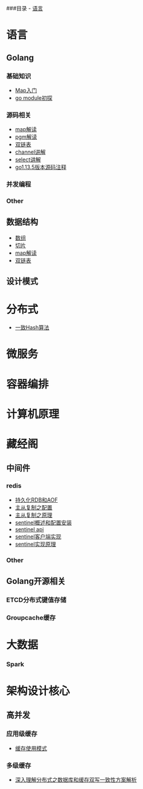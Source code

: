 ###目录
    - [语言](#语言)

# 语言

## Golang
### 基础知识
- [Map入门](https://github.com/friendlyhank/toBeTopgopher/blob/master/golang/base/map.md)
- [go module初探](https://github.com/friendlyhank/toBeTopgopher/blob/master/golang/base/go_module初探.md)

### 源码相关
- [map解读](https://draveness.me/golang/docs/part2-foundation/ch03-datastructure/golang-hashmap/)
- [pgm解读](https://github.com/friendlyhank/go-source/blob/master/runtime/golang%20pgm.md)
- [双链表](https://github.com/friendlyhank/go-source/blob/master/container/list/list.md)
- [channel讲解](https://github.com/friendlyhank/toBeTopgopher/blob/master/golang/go_channel.md)
- [select讲解](https://github.com/friendlyhank/toBeTopgopher/blob/master/golang/golang_select.md)
- [go1.13.5版本源码注释](https://github.com/friendlyhank/go1.13.5-annotated)

### 并发编程

### Other

## 数据结构
- [数组]()
- [切片]()
- [map解读](https://draveness.me/golang/docs/part2-foundation/ch03-datastructure/golang-hashmap/)
- [双链表](https://github.com/friendlyhank/go-source/blob/master/container/list/list.md)

## 设计模式

# 分布式
- [一致Hash算法](https://github.com/friendlyhank/toBeTopgopher/blob/master/distributed_system/hash一致性算法讲解.md)

# 微服务

# 容器编排

# 计算机原理

# 藏经阁

## 中间件

### redis
- [持久化RDB和AOF](https://github.com/friendlyhank/toBeTopgopher/blob/master/redis/redis持久化RDB和AOF.md)
- [主从复制之配置](https://github.com/friendlyhank/toBeTopgopher/blob/master/redis/redis的主从复制之配置.md)
- [主从复制之原理](https://github.com/friendlyhank/toBeTopgopher/blob/master/redis/redis主从复制的原理.md)
- [sentinel概述和配置安装](https://github.com/friendlyhank/toBeTopgopher/blob/master/redis/sentinel概述和配置安装.md)
- [sentinel api](https://github.com/friendlyhank/toBeTopgopher/blob/master/redis/sentinel_api.md)
- [sentinel客户端实现](https://github.com/friendlyhank/toBeTopgopher/blob/master/redis/sentinel客户端实现.md)
- [sentinel实现原理](https://github.com/friendlyhank/toBeTopgopher/blob/master/redis/sentinel实现原理.md)

### Other


## Golang开源相关

### ETCD分布式键值存储
### Groupcache缓存

# 大数据

### Spark


# 架构设计核心
## 高并发

### 应用级缓存
- [缓存使用模式](https://juejin.im/post/5af5b2c36fb9a07ac65318bd)


### 多级缓存
- [深入理解分布式之数据库和缓存双写一致性方案解析](https://juejin.im/post/5b923de95188255c8e725c18)





